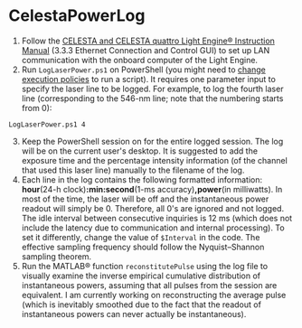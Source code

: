 # CelestaPowerLog
1. Follow the [CELESTA and CELESTA quattro Light Engine® Instruction Manual](https://cms.lumencor.com/system/uploads/fae/file/asset/48/57-10015-F_Celesta_09092021.pdf) (3.3.3 Ethernet Connection and Control GUI) to set up LAN communication with the onboard computer of the Light Engine.
2. Run ``LogLaserPower.ps1`` on PowerShell (you might need to [change execution policies](https://docs.microsoft.com/en-us/powershell/module/microsoft.powershell.core/about/about_execution_policies) to run a script). It requires one parameter input to specify the laser line to be logged. For example, to log the fourth laser line (corresponding to the 546-nm line; note that the numbering starts from 0):
```
LogLaserPower.ps1 4
```
3. Keep the PowerShell session on for the entire logged session. The log will be on the current user's desktop. It is suggested to add the exposure time and the percentage intensity information (of the channel that used this laser line) manually to the filename of the log.
4. Each line in the log contains the following formatted information: **hour**(24-h clock)**:min:second**(1-ms accuracy)**,power**(in milliwatts). In most of the time, the laser will be off and the instantaneous power readout will simply be 0. Therefore, all 0's are ignored and not logged. The idle interval between consecutive inquiries is 12 ms (which does not include the latency due to communication and internal processing). To set it differently, change the value of ``$Interval`` in the code. The effective sampling frequency should follow the Nyquist–Shannon sampling theorem.
5. Run the MATLAB® function ``reconstitutePulse`` using the log file to visually examine the inverse empirical cumulative distribution of instantaneous powers, assuming that all pulses from the session are equivalent. I am currently working on reconstructing the average pulse (which is inevitably smoothed due to the fact that the readout of instantaneous powers can never actually be instantaneous).
